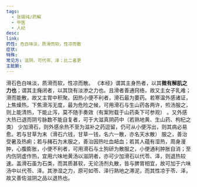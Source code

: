 ```yaml
---
tags:
  - 张锡纯/药解
  - 中医
  - 人纪
desc: 
link: 
药性: 色白味淡，质滑而软，性凉而散
症状: 
特殊: 
常见方: 滋阴，可代苓、泽；比二者更
主脏腑:
---
```


滑石色白味淡，质滑而软，性凉而散。
《本经》谓其主身热者，以其**微有解肌之力也**；谓其主癃闭者，以其饶有淡渗之力也。且滑者善通窍络，故又主女子乳难；滑而能散，故又主胃中积聚。因热小便不利者，滑石最为要药。若寒温外感诸证，上焦燥热，下焦滑泻无度，最为危险之候，可用滑石与生山药各两许，煎汤服之，则上能清热，下能止泻，莫不随手奏效（有案附载于山药条下可参观） 。又外感大热已退而阴亏脉数不能自复者，可于大滋真阴药中（若熟地黄、生山药、枸杞之类） 少加滑石，则外感余热不至为滋补之药逗留，仍可从小便泻出，则其病必易愈。若与甘草为末（滑石六钱，甘草一钱，名六一散，亦名天水散） 服之，善治受暑及热痢；若与赭石为末服之，善治因热吐血衄血；若其人蕴有湿热，周身漫肿，心腹膨胀，小便不利者，可用滑石与土狗研为散服之，小便通利肿胀自消；至内伤阴虚作热，宜用六味地黄汤以滋阴者，亦可少加滑石以代苓、泽，则退热较速。盖滑石虽为石类，而其质甚软，无论汤剂丸散，皆与脾胃相宜，故可加于六味汤中以代苓、泽。其渗湿之力，原可如苓、泽行熟地之滞泥，而其性凉于苓、泽，故又善佐滋阴之品以退热也。
